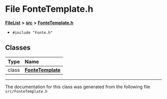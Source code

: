 

# File FonteTemplate.h



[**FileList**](files.md) **>** [**src**](dir_68267d1309a1af8e8297ef4c3efbcdba.md) **>** [**FonteTemplate.h**](FonteTemplate_8h.md)





* `#include "Fonte.h"`















## Classes

| Type | Name |
| ---: | :--- |
| class | [**FonteTemplate**](classFonteTemplate.md) <br> |



















































------------------------------
The documentation for this class was generated from the following file `src/FonteTemplate.h`

